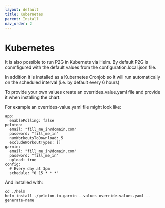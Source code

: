```yaml
---
layout: default
title: Kubernetes
parent: Install
nav_order: 2
---
```


# Kubernetes

It is also possible to run P2G in Kubernets via Helm. By default P2G is conmfigured with the default values from the configuration.local.json file.

In addition it is installed as a Kubernetes Cronjob so it will run automatically on the scheduled interval (i.e. by default every 6 hours)

To provide your own values create an overrides_value.yaml file and provide it when installing the chart.

For example an overrides-value.yaml file might look like:
```
app:
  enablePolling: false
peloton:
  email: "fill_me_in@domain.com"
  password: "fill_me_in"
  numWorkoutsToDownload: 5
  excludeWorkoutTypes: []
garmin:
  email: "fill_me_in@domain.com"
  password: "fill_me_in"
  upload: true
config:
  # Every day at 3pm
  schedule: "0 15 * * *"
```

And installed with:
```
cd ./helm
helm install ./peloton-to-garmin --values override.values.yaml --generate-name
```
